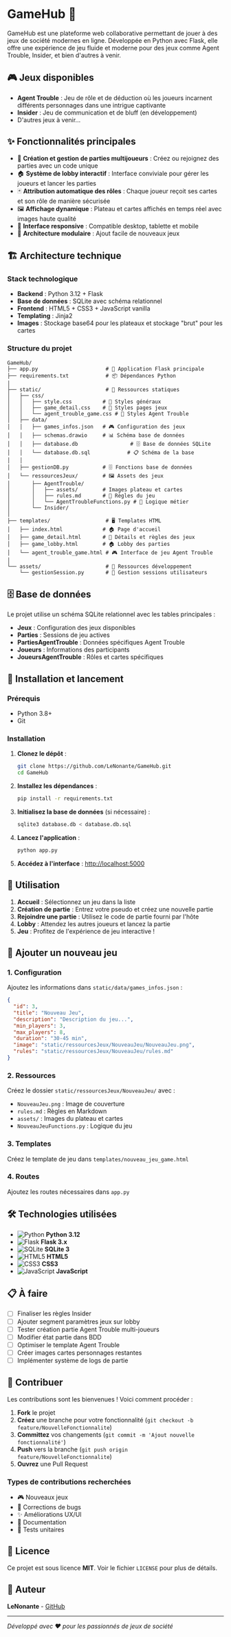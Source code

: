 # GameHub 🎲

GameHub est une plateforme web collaborative permettant de jouer à des jeux de société modernes en ligne. Développée en Python avec Flask, elle offre une expérience de jeu fluide et moderne pour des jeux comme Agent Trouble, Insider, et bien d'autres à venir.

## 🎮 Jeux disponibles

- **Agent Trouble** : Jeu de rôle et de déduction où les joueurs incarnent différents personnages dans une intrigue captivante
- **Insider** : Jeu de communication et de bluff (en développement)
- D'autres jeux à venir...

## ✨ Fonctionnalités principales

- 🎯 **Création et gestion de parties multijoueurs** : Créez ou rejoignez des parties avec un code unique
- 🏠 **Système de lobby interactif** : Interface conviviale pour gérer les joueurs et lancer les parties
- 🃏 **Attribution automatique des rôles** : Chaque joueur reçoit ses cartes et son rôle de manière sécurisée
- 🖼️ **Affichage dynamique** : Plateau et cartes affichés en temps réel avec images haute qualité
- 📱 **Interface responsive** : Compatible desktop, tablette et mobile
- 🔧 **Architecture modulaire** : Ajout facile de nouveaux jeux

## 🏗️ Architecture technique

### Stack technologique
- **Backend** : Python 3.12 + Flask
- **Base de données** : SQLite avec schéma relationnel
- **Frontend** : HTML5 + CSS3 + JavaScript vanilla
- **Templating** : Jinja2
- **Images** : Stockage base64 pour les plateaux et stockage "brut" pour les cartes

### Structure du projet
```
GameHub/
├── app.py                      # 🚀 Application Flask principale
├── requirements.txt            # 📦 Dépendances Python
│
├── static/                     # 📁 Ressources statiques
│   ├── css/
│   │   ├── style.css          # 🎨 Styles généraux
│   │   ├── game_detail.css    # 🎨 Styles pages jeux
│   │   └── agent_trouble_game.css # 🎨 Styles Agent Trouble
│   ├── data/
│   │   ├── games_infos.json   # 🎮 Configuration des jeux
│   │   ├── schemas.drawio     # 📊 Schéma base de données
│   │   ├── database.db                 # 🗄️ Base de données SQLite
│   │   └── database.db.sql            # 📋 Schéma de la base
│   │
│   ├── gestionDB.py           # 🗄️ Fonctions base de données
│   └── ressourcesJeux/        # 🖼️ Assets des jeux
│       ├── AgentTrouble/
│       │   ├── assets/        # Images plateau et cartes
│       │   ├── rules.md       # 📖 Règles du jeu
│       │   └── AgentTroubleFunctions.py # 🔧 Logique métier
│       └── Insider/
│
├── templates/                  # 🖥️ Templates HTML
│   ├── index.html             # 🏠 Page d'accueil
│   ├── game_detail.html       # 📖 Détails et règles des jeux
│   ├── game_lobby.html        # 🏠 Lobby des parties
│   └── agent_trouble_game.html # 🎮 Interface de jeu Agent Trouble
│
└── assets/                     # 📁 Ressources développement
    └── gestionSession.py       # 🔐 Gestion sessions utilisateurs
```

## 🗄️ Base de données

Le projet utilise un schéma SQLite relationnel avec les tables principales :

- **Jeux** : Configuration des jeux disponibles
- **Parties** : Sessions de jeu actives
- **PartiesAgentTrouble** : Données spécifiques Agent Trouble
- **Joueurs** : Informations des participants
- **JoueursAgentTrouble** : Rôles et cartes spécifiques

## 🚀 Installation et lancement

### Prérequis
- Python 3.8+
- Git

### Installation
1. **Clonez le dépôt** :
   ```bash
   git clone https://github.com/LeNonante/GameHub.git
   cd GameHub
   ```

2. **Installez les dépendances** :
   ```bash
   pip install -r requirements.txt
   ```

3. **Initialisez la base de données** (si nécessaire) :
   ```bash
   sqlite3 database.db < database.db.sql
   ```

4. **Lancez l'application** :
   ```bash
   python app.py
   ```

5. **Accédez à l'interface** : [http://localhost:5000](http://localhost:5000)

## 🎯 Utilisation

1. **Accueil** : Sélectionnez un jeu dans la liste
2. **Création de partie** : Entrez votre pseudo et créez une nouvelle partie
3. **Rejoindre une partie** : Utilisez le code de partie fourni par l'hôte
4. **Lobby** : Attendez les autres joueurs et lancez la partie
5. **Jeu** : Profitez de l'expérience de jeu interactive !

## 🔧 Ajouter un nouveau jeu

### 1. Configuration
Ajoutez les informations dans `static/data/games_infos.json` :
```json
{
  "id": 3,
  "title": "Nouveau Jeu",
  "description": "Description du jeu...",
  "min_players": 3,
  "max_players": 8,
  "duration": "30-45 min",
  "image": "static/ressourcesJeux/NouveauJeu/NouveauJeu.png",
  "rules": "static/ressourcesJeux/NouveauJeu/rules.md"
}
```

### 2. Ressources
Créez le dossier `static/ressourcesJeux/NouveauJeu/` avec :
- `NouveauJeu.png` : Image de couverture
- `rules.md` : Règles en Markdown
- `assets/` : Images du plateau et cartes
- `NouveauJeuFunctions.py` : Logique du jeu

### 3. Templates
Créez le template de jeu dans `templates/nouveau_jeu_game.html`

### 4. Routes
Ajoutez les routes nécessaires dans `app.py`

## 🛠️ Technologies utilisées

- ![Python](https://img.shields.io/badge/Python-3776AB?style=flat&logo=python&logoColor=white) **Python 3.12**
- ![Flask](https://img.shields.io/badge/Flask-000000?style=flat&logo=flask&logoColor=white) **Flask 3.x**
- ![SQLite](https://img.shields.io/badge/SQLite-003B57?style=flat&logo=sqlite&logoColor=white) **SQLite 3**
- ![HTML5](https://img.shields.io/badge/HTML5-E34F26?style=flat&logo=html5&logoColor=white) **HTML5**
- ![CSS3](https://img.shields.io/badge/CSS3-1572B6?style=flat&logo=css3&logoColor=white) **CSS3**
- ![JavaScript](https://img.shields.io/badge/JavaScript-F7DF1E?style=flat&logo=javascript&logoColor=black) **JavaScript**

## 📋 À faire

- [ ] Finaliser les règles Insider
- [ ] Ajouter segment paramètres jeux sur lobby
- [ ] Tester création partie Agent Trouble multi-joueurs
- [ ] Modifier état partie dans BDD
- [ ] Optimiser le template Agent Trouble
- [ ] Créer images cartes personnages restantes
- [ ] Implémenter système de logs de partie

## 🤝 Contribuer

Les contributions sont les bienvenues ! Voici comment procéder :

1. **Fork** le projet
2. **Créez** une branche pour votre fonctionnalité (`git checkout -b feature/NouvelleFonctionnalite`)
3. **Committez** vos changements (`git commit -m 'Ajout nouvelle fonctionnalité'`)
4. **Push** vers la branche (`git push origin feature/NouvelleFonctionnalite`)
5. **Ouvrez** une Pull Request

### Types de contributions recherchées
- 🎮 Nouveaux jeux
- 🐛 Corrections de bugs
- ✨ Améliorations UX/UI
- 📖 Documentation
- 🧪 Tests unitaires

## 📄 Licence

Ce projet est sous licence **MIT**. Voir le fichier `LICENSE` pour plus de détails.

## 👤 Auteur

**LeNonante** - [GitHub](https://github.com/LeNonante)

---

*Développé avec ❤️ pour les passionnés de jeux de société*

